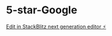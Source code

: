 # 5-star-Google

[Edit in StackBlitz next generation editor ⚡️](https://stackblitz.com/~/github.com/mnaguru/5-star-Google)